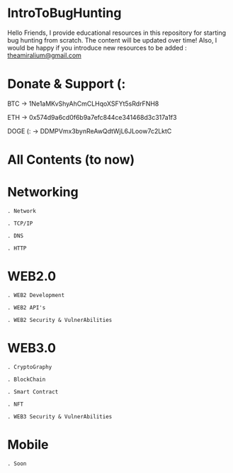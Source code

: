 # IntroToBugHunting
Hello Friends, I provide educational resources in this repository for starting bug hunting from scratch. The content will be updated over time! Also, I would be happy if you introduce new resources to be added : theamiralium@gmail.com 
# Donate & Support (:
  BTC -> 1Ne1aMKvShyAhCmCLHqoXSFYt5sRdrFNH8

  ETH -> 0x574d9a6cd0f6b9a7efc844ce341468d3c317a1f3

  DOGE (: -> DDMPVmx3bynReAwQdtWjL6JLoow7c2LktC
# All Contents (to now)
  # Networking
    . Network
    
    . TCP/IP
    
    . DNS
    
    . HTTP
  # WEB2.0
    . WEB2 Development
    
    . WEB2 API's

    . WEB2 Security & VulnerAbilities
  # WEB3.0
    . CryptoGraphy

    . BlockChain

    . Smart Contract

    . NFT

    . WEB3 Security & VulnerAbilities
  # Mobile
    . Soon
